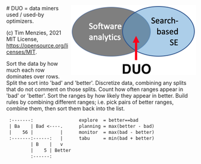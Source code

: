 <img align=right src="/etc/img/duo.png">
# DUO = data miners used / used-by optimizers.

(c) Tim Menzies, 2021 MIT License, https://opensource.org/licenses/MIT.

Sort the data by how much each row dominates over rows.  Split the
sort into 'bad' and 'better'. Discretize data, combining any splits
that do not comment on those splits.  Count how often ranges appear
in 'bad' or 'better'.  Sort the ranges by how likely they appear
in better.  Build rules by combining different ranges; i.e.  pick
pairs of better ranges, combine them, then sort them back into the
list.

     :-------:                 explore  = better==bad
     | Ba    | Bad <----.      planning = max(better - bad)
     |    56 |          |      monitor  = max(bad - better)
     :-------:------:   |      tabu     = min(bad + better)
             | B    |   v
             |    5 | Better
             :------:


